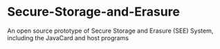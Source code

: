 Secure-Storage-and-Erasure
==========================

An open source prototype of Secure Storage and Erasure (SEE) System, including the JavaCard and host programs
